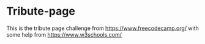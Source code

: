 # Tribute-page

This is the tribute page challenge from https://www.freecodecamp.org/
with some help from https://www.w3schools.com/
